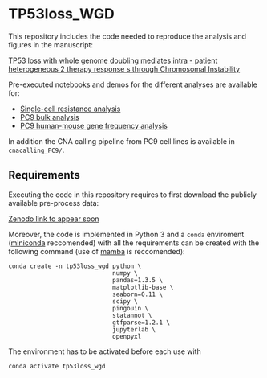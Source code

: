 # TP53loss_WGD

This repository includes the code needed to reproduce the analysis and figures in the manuscript:

[TP53 loss with whole genome doubling mediates intra - patient heterogeneous 2 therapy response s through Chromosomal Instability]()

Pre-executed notebooks and demos for the different analyses are available for:
- [Single-cell resistance analysis](scripts/sc_analysis.ipynb)
- [PC9 bulk analysis](scripts/PC9_analysis.ipynb)
- [PC9 human-mouse gene frequency analysis](scripts/freq_analysis.ipynb)

In addition the CNA calling pipeline from PC9 cell lines is available in `cnacalling_PC9/`.

## Requirements

Executing the code in this repository requires to first download the publicly available pre-process data:

[Zenodo link to appear soon]()

Moreover, the code is implemented in Python 3 and a `conda` enviroment ([miniconda](https://docs.conda.io/projects/miniconda/en/latest/) reccomended) with all the requirements can be created with the following command (use of [mamba](https://mamba.readthedocs.io/en/latest/) is reccomended):

```
conda create -n tp53loss_wgd python \
                             numpy \
                             pandas=1.3.5 \
                             matplotlib-base \
                             seaborn=0.11 \
                             scipy \
                             pingouin \
                             statannot \
                             gtfparse=1.2.1 \
                             jupyterlab \
                             openpyxl
```

The environment has to be activated before each use with
```
conda activate tp53loss_wgd
```
